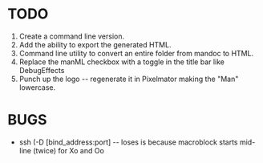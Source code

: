 #  TODO

1) Create a command line version.
1) Add the ability to export the generated HTML.
1) Command line utility to convert an entire folder from mandoc to HTML.
1) Replace the manML checkbox with a toggle in the title bar like DebugEffects
1) Punch up the logo -- regenerate it in Pixelmator making the "Man" lowercase.

# BUGS

- ssh   (-D [bind_address:port] -- loses is because macroblock starts mid-line (twice) for Xo and Oo
